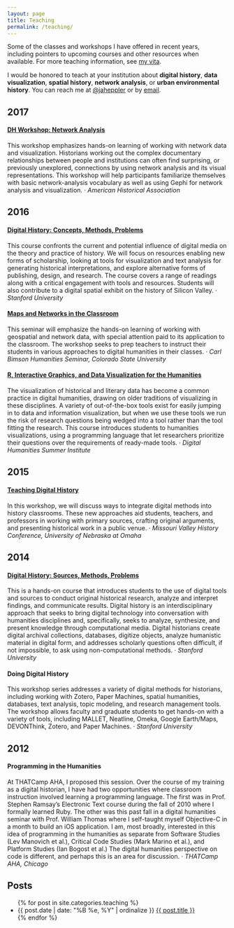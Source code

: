 ```yaml
---
layout: page
title: Teaching
permalink: /teaching/
---
```


Some of the classes and workshops I have offered in recent years, including pointers to upcoming courses and other resources when available. For more teaching information, see <a href="{{ site.owner.vita }}">my vita</a>.

I would be honored to teach at your institution about **digital history**, **data visualization**, **spatial history**, **network analysis**, or **urban environmental history**. You can reach me at [@jaheppler](http://twitter.com/{{site.owner.twitter}}) or by [email](mailto:{{site.owner.email}}). 

## 2017

#### <i class="fa fa-graduation-cap" style="color: #0336c; font-size: 80%; padding-top: 6px;"></i> [DH Workshop: Network Analysis](http://jasonheppler.org/projects/aha-workshop/)  
This workshop emphasizes hands-on learning of working with network data and visualization. Historians working out the complex documentary relationships between people and institutions can often find surprising, or previously unexplored, connections by using network analysis and its visual representations. This workshop will help participants familiarize themselves with basic network-analysis vocabulary as well as using Gephi for network analysis and visualization. &middot; *American Historical Association*

## 2016

#### <i class="fa fa-graduation-cap" style="color: #0336c; font-size: 80%; padding-top: 6px;"></i> [Digital History: Concepts, Methods, Problems](http://jasonheppler.org/courses/dph.2016/)  
This course confronts the current and potential influence of digital media on the theory and practice of history. We will focus on resources enabling new forms of scholarship, looking at tools for visualization and text analysis for generating historical interpretations, and explore alternative forms of publishing, design, and research. The course covers a range of readings along with a critical engagement with tools and resources. Students will also contribute to a digital spatial exhibit on the history of Silicon Valley. &middot; *Stanford University*

#### <i class="fa fa-graduation-cap" style="color: #0336c; font-size: 80%; padding-top: 6px;"></i> [Maps and Networks in the Classroom](http://jasonheppler.org/projects/csu-workshop/)  
This seminar will emphasize the hands-on learning of working with geospatial and network data, with special attention paid to its application to the classroom. The workshop seeks to prep teachers to instruct their students in various approaches to digital humanities in their classes. &middot;  *Carl Bimson Humanities Seminar, Colorado State University*

#### <i class="fa fa-graduation-cap" style="color: #0336c; font-size: 80%; padding-top: 6px;"></i> [R, Interactive Graphics, and Data Visualization for the Humanities](https://github.com/hepplerj/dhsi2016-visualization)   
The visualization of historical and literary data has become a common practice in digital humanities, drawing on older traditions of visualizing in these disciplines. A variety of out-of-the-box tools exist for easily jumping in to data and information visualization, but when we use these tools we run the risk of research questions being wedged into a tool rather than the tool fitting the research. This course introduces students to humanities visualizations, using a programming language that let researchers prioritize their questions over the requirements of ready-made tools. &middot; *Digital Humanities Summer Institute*

## 2015

#### <i class="fa fa-graduation-cap" style="color: #0336c; font-size: 80%; padding-top: 6px;"></i> [Teaching Digital History](https://docs.google.com/document/d/11Efu9HDXd2ASVCDIGUtJxQE-JOlOCSw1G5V26TTOuNU/edit)  
In this workshop, we will discuss ways to integrate digital methods into history classrooms. These new approaches aid students, teachers, and professors in working with primary sources, crafting original arguments, and presenting historical work in a public venue. &middot; *Missouri Valley History Conference, University of Nebraska at Omaha*

## 2014

#### <i class="fa fa-graduation-cap" style="color: #0336c; font-size: 80%; padding-top: 6px;"></i> [Digital History: Sources, Methods, Problems](http://jasonheppler.org/teaching/hist205f.2014/)  
This is a hands-on course that introduces students to the use of digital tools and sources to conduct original historical research, analyze and interpret findings, and communicate results. Digital history is an interdisciplinary approach that seeks to bring digital technology into conversation with humanities disciplines and, specifically, seeks to analyze, synthesize, and present knowledge through computational media. Digital historians create digital archival collections, databases, digitize objects, analyze humanistic material in digital form, and addresses scholarly questions often difficult, if not impossible, to ask using non-computational methods. &middot; *Stanford University*

#### <i class="fa fa-graduation-cap" style="color: #0336c; font-size: 80%; padding-top: 6px;"></i> Doing Digital History  
This workshop series addresses a variety of digital methods for historians, including working with Zotero, Paper Machines, spatial humanities, databases, text analysis, topic modeling, and research management tools. The workshop allows faculty and graduate students to get hands-on with a variety of tools, including MALLET, Neatline, Omeka, Google Earth/Maps, DEVONThink, Zotero, and Paper Machines. &middot; *Stanford University*

## 2012

#### <i class="fa fa-graduation-cap" style="color: #0336c; font-size: 80%; padding-top: 6px;"></i> Programming in the Humanities  
At THATCamp AHA, I proposed this session. Over the course of my training as a digital historian, I have had two opportunities where classroom instruction involved learning a programming language. The first was in Prof. Stephen Ramsay’s Electronic Text course during the fall of 2010 where I formally learned Ruby. The other was this past fall in a digital humanities seminar with Prof. William Thomas where I self-taught myself Objective-C in a month to build an iOS application. I am, most broadly, interested in this idea of programming in the humanities as separate from Software Studies (Lev Manovich et al.), Critical Code Studies (Mark Marino et al.), and Platform Studies (Ian Bogost et al.) The digital humanities perspective on code is different, and perhaps this is an area for discussion. &middot; *THATCamp AHA, Chicago*

## Posts

<ul class="list-items">
{% for post in site.categories.teaching %}
    <li>
        <span>{{ post.date | date: "%B %e, %Y" | ordinalize  }}</span>
        <a href="{{ post.url }}">{{ post.title }}</a>
    </li>
{% endfor %}
</ul>
